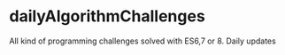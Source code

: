 # dailyAlgorithmChallenges
All kind of programming challenges solved with ES6,7 or 8. 
Daily updates 

